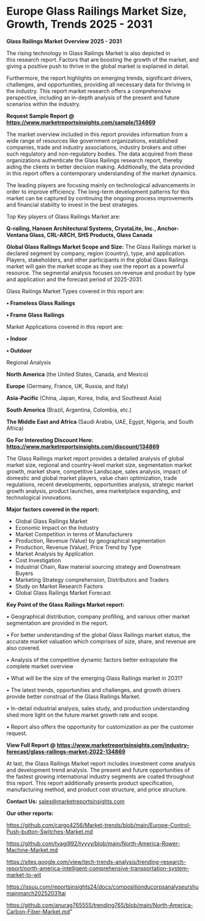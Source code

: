  # Europe Glass Railings Market Size, Growth, Trends 2025 - 2031

<Strong> Glass Railings Market Overview 2025 - 2031</strong>

The rising technology in Glass Railings Market is also depicted in this research report. Factors that are boosting the growth of the market, and giving a positive push to thrive in the global market is explained in detail.

Furthermore, the report highlights on emerging trends, significant drivers, challenges, and opportunities, providing all necessary data for thriving in the industry. This report market research offers a comprehensive perspective, including an in-depth analysis of the present and future scenarios within the industry.

<strong>Request Sample Report @ <a href=https://www.marketreportsinsights.com/sample/134869>https://www.marketreportsinsights.com/sample/134869</a></strong>

The market overview included in this report provides information from a wide range of resources like government organizations, established companies, trade and industry associations, industry brokers and other such regulatory and non-regulatory bodies. The data acquired from these organizations authenticate the Glass Railings research report, thereby aiding the clients in better decision making. Additionally, the data provided in this report offers a contemporary understanding of the market dynamics.

The leading players are focusing mainly on technological advancements in order to improve efficiency. The long-term development patterns for this market can be captured by continuing the ongoing process improvements and financial stability to invest in the best strategies.

Top Key players of Glass Railings Market are:

<strong>Q-railing, Hansen Architectural Systems, CrystaLite, Inc., Anchor-Ventana Glass, CRL-ARCH, SHS Products, Glass Canada</strong>

<strong><b>Global Glass Railings Market Scope and Size:</b></strong>
The Glass Railings market is declared segment by company, region (country), type, and application. Players, stakeholders, and other participants in the global Glass Railings market will gain the market scope as they use the report as a powerful resource. The segmental analysis focuses on revenue and product by type and application and the forecast period of 2025-2031.

Glass Railings Market Types covered in this report are:

<strong>• Frameless Glass Railings

• Frame Glass Railings</strong>

Market Applications covered in this report are:

<strong>• Indoor

• Outdoor</strong> 

Regional Analysis

<strong>North America</strong> (the United States, Canada, and Mexico)

<strong>Europe</strong> (Germany, France, UK, Russia, and Italy)

<strong>Asia-Pacific</strong> (China, Japan, Korea, India, and Southeast Asia)

<strong>South America</strong> (Brazil, Argentina, Colombia, etc.)

<strong>The Middle East and Africa</strong> (Saudi Arabia, UAE, Egypt, Nigeria, and South Africa)

<strong>Go For Interesting Discount Here: <a href=https://www.marketreportsinsights.com/discount/134869>https://www.marketreportsinsights.com/discount/134869</a></strong>

The Glass Railings market report provides a detailed analysis of global market size, regional and country-level market size, segmentation market growth, market share, competitive Landscape, sales analysis, impact of domestic and global market players, value chain optimization, trade regulations, recent developments, opportunities analysis, strategic market growth analysis, product launches, area marketplace expanding, and technological innovations.

<strong><b>Major factors covered in the report:</b></strong>
<ul>
  <li>Global Glass Railings Market </li>
  <li>Economic Impact on the Industry</li>
  <li>Market Competition in terms of Manufacturers</li>
  <li>Production, Revenue (Value) by geographical segmentation</li>
  <li>Production, Revenue (Value), Price Trend by Type</li>
  <li>Market Analysis by Application</li>
  <li>Cost Investigation</li>
  <li>Industrial Chain, Raw material sourcing strategy and Downstream Buyers</li>
  <li>Marketing Strategy comprehension, Distributors and Traders</li>
  <li>Study on Market Research Factors</li>
  <li>Global Glass Railings Market Forecast</li>
</ul>

<strong><b>Key Point of the Glass Railings Market report:</b></strong>

• Geographical distribution, company profiling, and various other market segmentation are provided in the report.

• For better understanding of the global Glass Railings market status, the accurate market valuation which comprises of size, share, and revenue are also covered.

• Analysis of the competitive dynamic factors better extrapolate the complete market overview

• What will be the size of the emerging Glass Railings market in 2031?

• The latest trends, opportunities and challenges, and growth drivers provide better construal of the Glass Railings Market.

• In-detail industrial analysis, sales study, and production understanding shed more light on the future market growth rate and scope.

• Report also offers the opportunity for customization as per the customer request.

<strong><b>View Full Report @ <a href=https://www.marketreportsinsights.com/industry-forecast/glass-railings-market-2022-134869>https://www.marketreportsinsights.com/industry-forecast/glass-railings-market-2022-134869</a></b></strong>


At last, the Glass Railings Market report includes investment come analysis and development trend analysis. The present and future opportunities of the fastest growing international industry segments are coated throughout this report. This report additionally presents product specification, manufacturing method, and product cost structure, and price structure.

<strong>Contact Us:</strong>
sales@marketreportsinsights.com

<strong>Our other reports:</strong>

<a href=https://github.com/cargo4256/Market-trends/blob/main/Europe-Control-Push-button-Switches-Market.md>https://github.com/cargo4256/Market-trends/blob/main/Europe-Control-Push-button-Switches-Market.md</a>

<a href=https://github.com/tyagi992/tyyyy/blob/main/North-America-Rower-Machine-Market.md>https://github.com/tyagi992/tyyyy/blob/main/North-America-Rower-Machine-Market.md</a>

<a href=https://sites.google.com/view/tech-trends-analysis/trending-research-report/north-america-intelligent-comprehensive-transportation-system-market-to-wit>https://sites.google.com/view/tech-trends-analysis/trending-research-report/north-america-intelligent-comprehensive-transportation-system-market-to-wit</a>

<a href=https://issuu.com/reportsinsights24/docs/compositionducorpsanalyseurshumainmarch20252031tai>https://issuu.com/reportsinsights24/docs/compositionducorpsanalyseurshumainmarch20252031tai</a>

<a href=https://github.com/anurag765555/trending765/blob/main/North-America-Carbon-Fiber-Market.md>https://github.com/anurag765555/trending765/blob/main/North-America-Carbon-Fiber-Market.md</a>"
